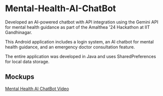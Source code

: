 # Mental-Health-AI-ChatBot
Developed an AI-powered chatbot with API integration using the Gemini API for mental health guidance as part of the Amalthea '24 Hackathon at IIT Gandhinagar.

This Android application includes a login system, an AI chatbot for mental health guidance, and an emergency doctor consultation feature.

The entire application was developed in Java and uses SharedPreferences for local data storage.

## Mockups
[Mental Health AI ChatBot Video](https://drive.google.com/file/d/1JDf6pKjOoy0sMph8XwGs7BcUt9hPg5Xh/view?usp=drivesdk)
